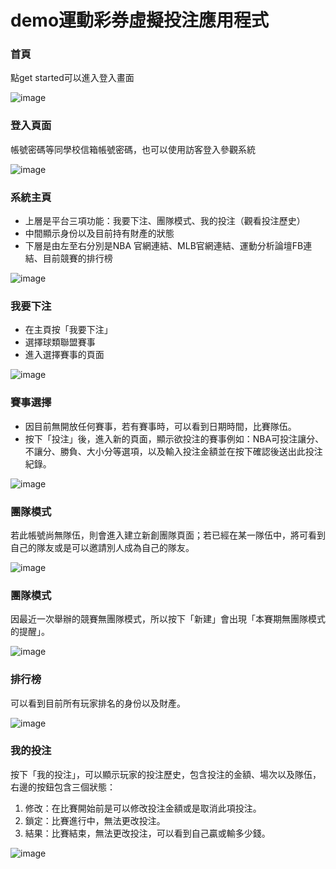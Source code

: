 # demo運動彩券虛擬投注應用程式

### 首頁
點get started可以進入登入畫面

![image](https://github.com/Stayinmymagic/App_demo/blob/master/screen1.png)

### 登入頁面
帳號密碼等同學校信箱帳號密碼，也可以使用訪客登入參觀系統

![image](https://github.com/Stayinmymagic/App_demo/blob/master/screen2.png)

### 系統主頁
* 上層是平台三項功能：我要下注、團隊模式、我的投注（觀看投注歷史）
* 中間顯示身份以及目前持有財產的狀態
* 下層是由左至右分別是NBA 官網連結、MLB官網連結、運動分析論壇FB連結、目前競賽的排行榜

![image](https://github.com/Stayinmymagic/App_demo/blob/master/screen3.png)

### 我要下注
* 在主頁按「我要下注」
* 選擇球類聯盟賽事
* 進入選擇賽事的頁面

![image](https://github.com/Stayinmymagic/App_demo/blob/master/screen4.png)

### 賽事選擇
* 因目前無開放任何賽事，若有賽事時，可以看到日期時間，比賽隊伍。
* 按下「投注」後，進入新的頁面，顯示欲投注的賽事例如：NBA可投注讓分、不讓分、勝負、大小分等選項，以及輸入投注金額並在按下確認後送出此投注紀錄。

![image](https://github.com/Stayinmymagic/App_demo/blob/master/screen6.png)

### 團隊模式
若此帳號尚無隊伍，則會進入建立新創團隊頁面；若已經在某一隊伍中，將可看到自己的隊友或是可以邀請別人成為自己的隊友。

![image](https://github.com/Stayinmymagic/App_demo/blob/master/screen5.png)

### 團隊模式
因最近一次舉辦的競賽無團隊模式，所以按下「新建」會出現「本賽期無團隊模式的提醒」。

![image](https://github.com/Stayinmymagic/App_demo/blob/master/screen7.png)

### 排行榜
可以看到目前所有玩家排名的身份以及財產。

![image](https://github.com/Stayinmymagic/App_demo/blob/master/screen8.png)

### 我的投注
按下「我的投注」，可以顯示玩家的投注歷史，包含投注的金額、場次以及隊伍，右邊的按鈕包含三個狀態：
1. 修改：在比賽開始前是可以修改投注金額或是取消此項投注。
2. 鎖定：比賽進行中，無法更改投注。
3. 結果：比賽結束，無法更改投注，可以看到自己贏或輸多少錢。

![image](https://github.com/Stayinmymagic/App_demo/blob/master/screen9.png)







